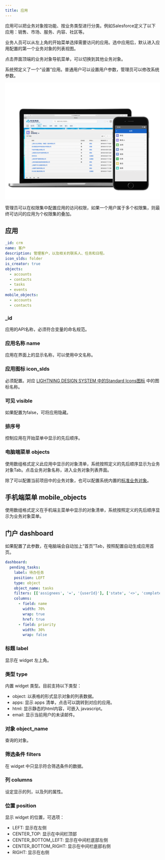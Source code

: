 ```yaml
---
title: 应用
---
```


应用可以把业务对象按功能、按业务类型进行分类。例如Salesforce定义了以下应用：销售、市场、服务、内容、社区等。

业务人员可以从左上角的开始菜单选择需要访问的应用。选中应用后，默认进入应用配置的第一个业务对象的列表视图。

点击界面顶端的业务对象导航菜单，可以切换到其他业务对象。

系统预定义了一个“设置”应用。普通用户可以设置用户参数，管理员可以修改系统参数。

![电脑、手机界面展示](assets/mac_mobile_list.png)

管理员可以在权限集中配置应用的访问权限，如果一个用户属于多个权限集，则最终可访问的应用为个权限集的叠加。

## 应用

```yaml
_id: crm
name: 客户
description: 管理客户，以及相关的联系人、任务和日程。
icon_slds: folder
is_creator: true
objects:
  - accounts
  - contacts
  - tasks
  - events  
mobile_objects:
  - accounts
  - contacts
```

### _id

应用的API名称，必须符合变量的命名规范。

### 应用名称 name

应用在界面上的显示名称，可以使用中文名称。

### 应用图标 icon_slds

必须配置。对应 [LIGHTNING DESIGN SYSTEM 中的Standard Icons图标](https://www.lightningdesignsystem.com/icons/#standard) 中的图标名称。

### 可见 visible

如果配置为false，可将应用隐藏。

### 排序号

控制应用在开始菜单中显示的先后顺序。

### 电脑端菜单 objects

使用数组格式定义此应用中显示的对象清单，系统按照定义的先后顺序显示为业务对象Tab。点击业务对象名称，进入业务对象列表界面。

除了可以配置当前项目中的业务对象，也可以配置系统内置的[标准业务对象](standard_objects.md)。

## 手机端菜单 mobile_objects

使用数组格式定义在手机端主菜单中显示的对象清单，系统按照定义的先后顺序显示为业务对象菜单。

## 门户 dashboard

如果配置了此参数，在电脑端会自动加上“首页”Tab，按照配置自动生成应用首页。

```yml
dashboard:
  pending_tasks:
    label: 待办任务
    position: LEFT
    type: object
    object_name: tasks
    filters: [['assignees', '=', '{userId}'], ['state', '<>', 'complete']]
    columns:
      - field: name
        width: 70%
        wrap: true
        href: true
      - field: priority
        width: 30%
        wrap: false
```

### 标题 label

显示在 widget 左上角。

### 类型 type

内置 widget 类型。目前支持以下类型：

- object: 以表格的形式显示对象的列表数据。
- apps: 显示 apps 清单，点击可以跳转到对应的应用。
- html: 显示静态的html内容，可嵌入 javascript。
- email: 显示当前用户的未读邮件。

### 对象 object_name

查询的对象。

### 筛选条件 filters

在 widget 中只显示符合筛选条件的数据。

### 列 columns

设定显示的列，以及列的属性。

### 位置 position

显示 widget 的位置，可选项：

- LEFT: 显示在左侧
- CENTER_TOP: 显示在中间栏顶部
- CENTER_BOTTOM_LEFT: 显示在中间栏底部左侧
- CENTER_BOTTOM_RIGHT: 显示在中间栏底部右侧
- RIGHT: 显示在右侧
